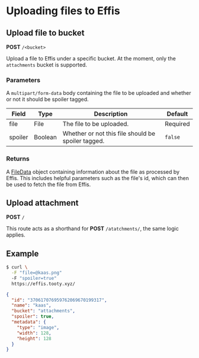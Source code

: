 # Uploading files to Effis

## Upload file to bucket

<span class=requestmethod><b>POST</b></span> `/<bucket>`

Upload a file to Effis under a specific bucket. At the moment, only the `attachments`
bucket is supported.

### Parameters

A `multipart/form-data` body containing the file to be uploaded and whether or not
it should be spoiler tagged.

| Field   | Type    | Description                                        | Default  |
|---------|---------|----------------------------------------------------|----------|
| file    | File    | The file to be uploaded.                           | Required |
| spoiler | Boolean | Whether or not this file should be spoiler tagged. | `false`  |

### Returns

A [FileData](../models/files.md#filedata-object) object containing information about
the file as processed by Effis. This includes helpful parameters such as the file's
id, which can then be used to fetch the file from Effis.

## Upload attachment

<span class=requestmethod><b>POST</b></span> `/`

This route acts as a shorthand for <span class=requestmethod><b>POST</b></span> `/atatchments/`,
the same logic applies.

## Example

```sh
$ curl \
  -F "file=@kaas.png"
  -F "spoiler=true"
  https://effis.tooty.xyz/
```
```json
{
  "id": "370617076959762069670199317",
  "name": "kaas",
  "bucket": "attachments",
  "spoiler": true,
  "metadata": {
    "type": "image",
    "width": 128,
    "height": 128
  }
}
```
